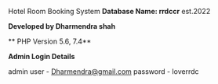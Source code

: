 Hotel Room Booking System 
**Database Name: rrdccr**
est.2022

**Developed by Dharmendra shah**

** PHP Version 5.6, 7.4**


**Admin Login Details**

 admin 
 user - Dharmendra@gmail.com
 password - loverrdc
